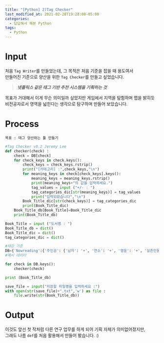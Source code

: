 ```yaml
---
title: "[Python] 2)Tag Checker"
last_modified_at: 2021-02-28T19:28:00-05:00
categories:
  - 답답해서 해본 Python
tags:
  - Python
---
```


Input
=====

처음 `Tag Writer`를 만들었는데, 그 목적은 처음 기준을 잡을 때 용도여서   
만들어진 기준으로 양산을 위한 `Tag Checker`를 만들고 싶었습니다.

> **_넷플릭스 같은 태그 기반 추천 시스템을 기획하는 것_**

목표가 거대해서 이게 무슨 의미일까 싶었지만 게임에서 지역을 탐험하며 맵을 밝히듯   
비전공자로서 영역을 넓힌다는 생각으로 탐구하며 만들어 보았습니다.


Process
=====
```
목표 : 태그 양산하는 툴 만들기
```
```python
#Tag Checker v0.2 Jeremy Lee
def checker(check) :
	check = DB[check]
	for check_keys in check.keys():
		check_keys = check_keys.rstrip()
		print("[카테고리] :",check_keys,"\n")
		for meaning_keys in check[check_keys].keys():
			meaning_keys = meaning_keys.rstrip()
			print(meaning_keys+"의 값을 입력하세요.")
			tag_values = input ("+/- : ")
			tag_categories_dic[str(meaning_keys)] = tag_values
			print("입력되었습니다","\n")
		Book_Title_dic[str(check_keys)] = tag_categories_dic
		print(Book_Title_dic)
	Book_Title_db[Book_Title]=Book_Title_dic
	print(Book_Title_db)

Book_Title = input ("도서명 : ")
Book_Title_db = dict()
Book_Title_dic = dict()
tag_categories_dic = dict()

#태깅 기준
DB={'Nowreading':{'주인공': {'남자': '+', '연소': '+', '영웅': '+', '실존인물': '-'}, '장르': {'우화': '-', '창작': '-', '신화': '-', '전설': '+', '개작': '+'}, '시대배경': {'고려': '-', '조선': '+', '근대': '-', '현대': '-'}, '공간배경': {'실내': '+', '건물': '+', '한옥': '+'}, '분위기': {'모험': '+', '명랑': '-', '과학': '-', '역사': '-', '순정': '-', '서정': '-', '가정': '-'}, '대상연령': {'1세': '-', '2세': '-', '3세': '-', '4세': '-', '5세': '-', '6세': '+', '7세': '+', '8세': '+', '9세': '+'}, '제작국가': {'한국': '+', '중국': '-', '미국': '-', '영국': '-', '스페인': '-'}}}
#예시 데이터

for check in DB.keys():
	checker(check)

print (Book_Title_db)

save_file = input("저장할 파일명을 입력하세요 :")
with open(str(save_file)+".txt",'w') as file :
    file.write(str(Book_Title_db))
```   


Output
=====
이것도 앞선 첫 작처럼 다른 연구 업무를 하게 되어 기획 자체가 의미없어졌지만,   
그래도 나름 `def`를 처음 활용해서 만들어 봤습니다. :)
